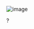 
![image](https://user-images.githubusercontent.com/60017090/137475827-545741a9-c4b6-45b8-8195-b980fb94d4ee.png)





 
   <ripple xmlns:android="http://schemas.android.com/apk/res/android"
    android:color="@color/purple_700">
    <item >
        <shape android:shape="oval">
            <corners android:radius="20dp"></corners>
            <solid android:color="@color/teal_200"></solid>
            <stroke android:color="@color/white" android:width="10dp"></stroke>
        </shape>
    </item>
    </ripple>


?
